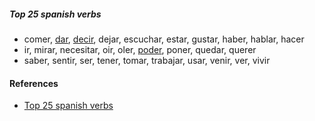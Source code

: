 
##### Top 25 spanish verbs

- comer, [dar](./dar.md), [decir](./dar.md), dejar, escuchar, estar, gustar, haber, hablar, hacer
- ir, mirar, necesitar, oir, oler, [poder](./poder.md), poner, quedar, querer
- saber, sentir, ser, tener, tomar, trabajar, usar, venir, ver, vivir

#### References

- [Top 25 spanish verbs](https://www.youtube.com/watch?v=-AV5LSve7Jc)
